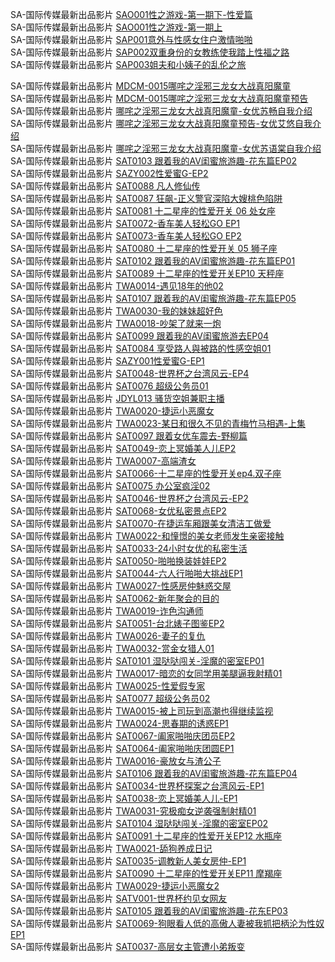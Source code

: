 SA-国际传媒最新出品影片    [SAO001性之游戏-第一期下-性爱篇](https://sagj.me/videoDetail/0893dd0c06fb5fff.html)              
SA-国际传媒最新出品影片    [SAO001性之游戏-第一期上](https://sagj.me/videoDetail/5c3ef6aecc2d5f24.html)      
SA-国际传媒最新出品影片    [SAP001意外与性感女住户激情啪啪](https://sagj.me/videoDetail/5f2b83dda9aef186.html)                
SA-国际传媒最新出品影片    [SAP002双重身份的女教练使我踏上性福之路](https://sagj.me/videoDetail/041e679dbddef895.html)                
SA-国际传媒最新出品影片    [SAP003姐夫和小姨子的乱伦之旅](https://sagj.me/videoDetail/aed7c9ec060bbbe6.html)                   

SA-国际传媒最新出品影片    [MDCM-0015哪咤之淫邪三龙女大战真阳魔童](http://sagj.me/videoDetail/6d0dea824298ddfb.html)          
SA-国际传媒最新出品影片    [MDCM-0015哪咤之淫邪三龙女大战真阳魔童预告](http://sagj.me/videoDetail/2ec625303e1a49a5.html)                
SA-国际传媒最新出品影片    [哪咤之淫邪三龙女大战真阳魔童-女优苏畅自我介绍](http://sagj.me/videoDetail/55f739bb95f9e0da.html)            
SA-国际传媒最新出品影片    [哪咤之淫邪三龙女大战真阳魔童预告-女优艾悠自我介绍](http://sagj.me/videoDetail/6426ad82cb560a00.html)            
SA-国际传媒最新出品影片    [哪咤之淫邪三龙女大战真阳魔童-女优苏语棠自我介绍](http://sagj.me/videoDetail/de6d492bd5eddb5f.html)            
SA-国际传媒最新出品影片    [SAT0103 跟着我的AV闺蜜旅游趣-花东篇EP02](http://sagj.me/videoDetail/d2d5a936e112ac0e.html)                   
SA-国际传媒最新出品影片    [SAZY002性爱蜜G-EP2](http://sagj.me/videoDetail/468710389655066d.html)                   
SA-国际传媒最新出品影片    [SAT0088 凡人修仙传](http://sagj.me/videoDetail/d838c6b2dc1e2899.html)                   
SA-国际传媒最新出品影片    [SAT0087 狂飙-正义警官深陷大嫂桃色陷阱](http://sagj.me/videoDetail/6a29c30e143c09cc.html)                   
SA-国际传媒最新出品影片    [SAT0081 十二星座的性爱开关 06 处女座](http://sagj.me/videoDetail/287eea410ece9ba6.html)                   
SA-国际传媒最新出品影片    [SAT0072-香车美人轻松GO EP1](http://sagj.me/videoDetail/c4f10467e09f5c6d.html)                   
SA-国际传媒最新出品影片    [SAT0073-香车美人轻松GO EP2](http://sagj.me/videoDetail/de1b2df55c00eef0.html)                   
SA-国际传媒最新出品影片    [SAT0080 十二星座的性爱开关 05 狮子座](http://sagj.me/videoDetail/f615f6b679d73b96.html)                   
SA-国际传媒最新出品影片    [SAT0102 跟着我的AV闺蜜旅游趣-花东篇EP01](http://sagj.me/videoDetail/ba00c09f2bbd826a.html)                   
SA-国际传媒最新出品影片    [SAT0089 十二星座的性爱开关EP10 天秤座](http://sagj.me/videoDetail/d6e595ddd24c01b6.html)                   
SA-国际传媒最新出品影片    [TWA0014-遇见18年的他02](http://sagj.me/videoDetail/a3108c131c16ced9.html)                   
SA-国际传媒最新出品影片    [SAT0107 跟着我的AV闺蜜旅游趣-花东篇EP05](http://sagj.me/videoDetail/807d477701dad5fd.html)                   
SA-国际传媒最新出品影片    [TWA0030-我的妹妹超好色](http://sagj.me/videoDetail/7c866b7d59ed381b.html)                   
SA-国际传媒最新出品影片    [TWA0018-吵架了就来一炮](http://sagj.me/videoDetail/6e7a7a29b35c09b9.html)                   
SA-国际传媒最新出品影片    [SAT0099 跟着我的AV闺蜜旅游去EP04](http://sagj.me/videoDetail/5c79ca9379c56186.html)                   
SA-国际传媒最新出品影片    [SAT0084 享受路人與被路的性感空姐01](http://sagj.me/videoDetail/97713584e6348b67.html)                   
SA-国际传媒最新出品影片    [SAZY001性爱蜜G-EP1](http://sagj.me/videoDetail/94239d8f740fa763.html)                   
SA-国际传媒最新出品影片    [SAT0048-世界杯之台湾风云-EP4](http://sagj.me/videoDetail/8d3e6e6b0273d0e9.html)                   
SA-国际传媒最新出品影片    [SAT0076 超级公务员01](http://sagj.me/videoDetail/8a6ff4b687744bec.html)                   
SA-国际传媒最新出品影片    [JDYL013 骚货空姐兼职主播](http://sagj.me/videoDetail/88bd7e8bfe7a13b0.html)             
SA-国际传媒最新出品影片    [TWA0020-捷运小恶魔女](http://sagj.me/videoDetail/2456f2111f5afe8d.html)                   
SA-国际传媒最新出品影片    [TWA0023-某日和很久不见的青梅竹马相遇-上集](http://sagj.me/videoDetail/36101ffa29319fde.html)                   
SA-国际传媒最新出品影片    [SAT0097 跟着女优车震去-野柳篇](http://sagj.me/videoDetail/0b9b69e934b275e7.html)                   
SA-国际传媒最新出品影片    [SAT0049-恋上冥婚美人儿EP2](http://sagj.me/videoDetail/d01a87ddbc069f81.html)                   
SA-国际传媒最新出品影片    [TWA0007-高端渣女](http://sagj.me/videoDetail/cfbd8d3bcf0a2fc2.html)                   
SA-国际传媒最新出品影片    [SAT0066-十二星座的性愛开关ep4.双子座](http://sagj.me/videoDetail/c6666485dc91c7d5.html)                   
SA-国际传媒最新出品影片    [SAT0075 办公室疯淫02](http://sagj.me/videoDetail/bfa93e9123e9074a.html)                   
SA-国际传媒最新出品影片    [SAT0046-世界杯之台湾风云-EP2](http://sagj.me/videoDetail/b887309b02d3b8e4.html)                   
SA-国际传媒最新出品影片    [SAT0068-女优私密景点EP2](http://sagj.me/videoDetail/a7cfd228c11a877e.html)                   
SA-国际传媒最新出品影片    [SAT0070-在捷运车厢跟美女清洁工做爱](http://sagj.me/videoDetail/9d7de6f8d9a1f817.html)                   
SA-国际传媒最新出品影片    [TWA0022-和憧憬的美女老师发生亲密接触](http://sagj.me/videoDetail/ff6373c97dd45d95.html)                   
SA-国际传媒最新出品影片    [SAT0033-24小时女优的私密生活](http://sagj.me/videoDetail/7159e5227c976191.html)                   
SA-国际传媒最新出品影片    [SAT0050-啪啪换装娃娃EP2](http://sagj.me/videoDetail/50e3d757bb8c7469.html)                   
SA-国际传媒最新出品影片    [SAT0044-六人行啪啪大挑战EP1](http://sagj.me/videoDetail/1c6a05527494dddd.html)                   
SA-国际传媒最新出品影片    [TWA0027-性感房仲魅惑交屋](http://sagj.me/videoDetail/1a78f7379ed988a6.html)                   
SA-国际传媒最新出品影片    [SAT0062-新年聚会的目的](http://sagj.me/videoDetail/0f28aaabd4509016.html)                   
SA-国际传媒最新出品影片    [TWA0019-诈色沟通师](http://sagj.me/videoDetail/dd0df1ebd44c949c.html)                   
SA-国际传媒最新出品影片    [SAT0051-台北婊子图鉴EP2](http://sagj.me/videoDetail/a0f09dde70c7c0de.html)                   
SA-国际传媒最新出品影片    [TWA0026-妻子的复仇](http://sagj.me/videoDetail/513a776278db15ec.html)                   
SA-国际传媒最新出品影片    [TWA0032-赏金女猎人01](http://sagj.me/videoDetail/3f646c7c912cc39b.html)                   
SA-国际传媒最新出品影片    [SAT0101 湿哒哒闯关-淫魔的密室EP01](http://sagj.me/videoDetail/2f69727c0a948656.html)                   
SA-国际传媒最新出品影片    [TWA0017-暗恋的女同学用美腿逼我射精01](http://sagj.me/videoDetail/1889d3187615f459.html)                   
SA-国际传媒最新出品影片    [TWA0025-性爱假专家](http://sagj.me/videoDetail/eb717e19da57ba67.html)                   
SA-国际传媒最新出品影片    [SAT0077 超级公务员02](http://sagj.me/videoDetail/a1eb40ad0d41cfb5.html)                   
SA-国际传媒最新出品影片    [TWA0015-被上司玩到高潮也得继续监视](http://sagj.me/videoDetail/90c1657931500c4e.html)                   
SA-国际传媒最新出品影片    [TWA0024-思春期的诱惑EP1](http://sagj.me/videoDetail/e3b98a4942a4965c.html)                   
SA-国际传媒最新出品影片    [SAT0067-阖家啪啪庆团员EP2](http://sagj.me/videoDetail/e2cb0c7ee954aa7f.html)                   
SA-国际传媒最新出品影片    [SAT0064-阖家啪啪庆团圆EP1](http://sagj.me/videoDetail/d76da317bb818512.html)                   
SA-国际传媒最新出品影片    [TWA0016-豪放女与渣公子](http://sagj.me/videoDetail/6814baa74ab7d5bf.html)                   
SA-国际传媒最新出品影片    [SAT0106 跟着我的AV闺蜜旅游趣-花东篇EP04](http://sagj.me/videoDetail/7fb1572dc1b285cd.html)                   
SA-国际传媒最新出品影片    [SAT0034-世界杯探案之台湾风云-EP1](http://sagj.me/videoDetail/fe5c9242637f0f96.html)                   
SA-国际传媒最新出品影片    [SAT0038-恋上冥婚美人儿-EP1](http://sagj.me/videoDetail/fd327c0222f64ebf.html)                   
SA-国际传媒最新出品影片    [TWA0031-究极痴女逆袭强制射精01](http://sagj.me/videoDetail/ec9054fcb57414bc.html)                   
SA-国际传媒最新出品影片    [SAT0104 湿哒哒闯关-淫魔的密室EP02](http://sagj.me/videoDetail/7f1c7bd9f3f98965.html)                   
SA-国际传媒最新出品影片    [SAT0091 十二星座的性爱开关EP12 水瓶座](http://sagj.me/videoDetail/dc4d262198a72f04.html)                   
SA-国际传媒最新出品影片    [TWA0021-舔狗养成日记](http://sagj.me/videoDetail/c56c61215105c455.html)                   
SA-国际传媒最新出品影片    [SAT0035-调教新人美女房仲-EP1](http://sagj.me/videoDetail/b08b72d116a7cdd3.html)                   
SA-国际传媒最新出品影片    [SAT0090 十二星座的性爱开关EP11 摩羯座](http://sagj.me/videoDetail/5087d7217388cd07.html)                   
SA-国际传媒最新出品影片    [TWA0029-捷运小恶魔女2](http://sagj.me/videoDetail/3fe9e27f8703ec2b.html)                   
SA-国际传媒最新出品影片    [SATV001-世界杯约见女网友](http://sagj.me/videoDetail/1ba35d97f4404a1d.html)                   
SA-国际传媒最新出品影片    [SAT0105 跟着我的AV闺蜜旅游趣-花东EP03](http://sagj.me/videoDetail/0d9f5eade13c3861.html)                   
SA-国际传媒最新出品影片    [SAT0069-狗眼看人低的高傲人妻被我抓把柄沦为性奴EP1](http://sagj.me/videoDetail/0a88c873be5b2266.html)                   
SA-国际传媒最新出品影片    [SAT0037-高层女主管遭小弟叛变](http://sagj.me/videoDetail/00c302321e03e13a.html)                                  
